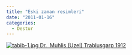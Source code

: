 ```yaml
---
title: "Eski zaman resimleri"
date: "2011-01-16"
categories: 
  - Destur
---
```


 [![tabib-1.jpg](/uploads/2011/01/tabib-1.jpg) Dr.  Muhlis (Uzel) Trablusgarp 1912](/uploads/2011/01/tabib-1.jpg "tabib-1.jpg")
